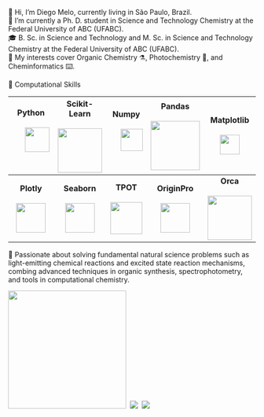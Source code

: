 👋 Hi, I’m Diego Melo, currently living in São Paulo, Brazil.</br>
🌱 I’m currently a Ph. D. student in Science and Technology Chemistry at the Federal University of ABC (UFABC).</br>
🎓 B. Sc. in Science and Technology and M. Sc. in Science and Technology Chemistry at the Federal University of ABC (UFABC).</br>
🚩 My interests cover Organic Chemistry ⚗️, Photochemistry 🌈, and Cheminformatics ⌨️.</br>

🔧 Computational Skills</br>

|**Python**<br/><br/>&nbsp;&nbsp;&nbsp;&nbsp;&nbsp;&nbsp;<img src="https://user-images.githubusercontent.com/8021054/210259864-2596a1e3-aa2a-4703-ba05-f771f16213e1.svg" width="50" />&nbsp;&nbsp;&nbsp;&nbsp;&nbsp;&nbsp;|**Scikit-Learn**<br/><br/><img src="https://user-images.githubusercontent.com/8021054/210260211-1b807630-28d0-4439-9f47-779446a681d9.png" width="90" />|**Numpy**<br/><br/>&nbsp;&nbsp;&nbsp;&nbsp;&nbsp;<img src="https://user-images.githubusercontent.com/8021054/210260478-4c19a2e5-0042-4979-a7a8-acb5585cf702.svg" width="45" />&nbsp;&nbsp;&nbsp;&nbsp;&nbsp;|**Pandas**<br/><br/><img src="https://user-images.githubusercontent.com/8021054/210260679-7c900719-fcba-4384-97e7-9473753cd2dc.svg" width="100" />|**Matplotlib**<br/><br/>&nbsp;&nbsp;<img src="https://user-images.githubusercontent.com/8021054/210260886-d0b2cc26-b8fb-458c-b3b0-65edfd6a8110.png" width="40" />&nbsp;&nbsp;|
|:-----------:|:--------------:|:----------:|:--------------:|:-------------:|
|**Plotly**<br/><br/><img src="https://user-images.githubusercontent.com/8021054/210261042-cd8f2d04-f37f-401a-a37e-f9155c03d600.png" width="60" />|**Seaborn**<br/><br/><img src="https://user-images.githubusercontent.com/8021054/210261246-7b727c31-886a-4d49-b8e1-cb5f80b699c5.svg" width="60" />|**TPOT**<br/><br/><img src="https://user-images.githubusercontent.com/8021054/210261536-7a81c45a-979d-4156-bf1a-eb2177c9d8c5.png" width="65" />|**OriginPro**<br/><br/><img src="https://user-images.githubusercontent.com/8021054/210261651-a7e644dd-fc1e-4cbb-9228-c959332d4f7a.png" width="60" />|**Orca**<br/><br/><img src="https://user-images.githubusercontent.com/8021054/210261818-595876b0-9bce-43ad-a5e9-d6c8bfa9b566.png" width="90" />|

🧐 Passionate about solving fundamental natural science problems such as light-emitting chemical reactions and excited state reaction mechanisms, combing advanced techniques in organic synthesis, spectrophotometry, and tools in computational chemistry.

<img src="https://user-images.githubusercontent.com/8021054/210272311-40d52af3-af67-419b-aef5-463aaf116859.gif" width="240" />&nbsp;&nbsp;<img src="https://user-images.githubusercontent.com/8021054/210269083-cac83bef-959e-4cd9-8d80-f06b31f4c88c.gif" />&nbsp;&nbsp;<img src="https://user-images.githubusercontent.com/8021054/210269919-5380cad1-50db-40e5-b5bd-70943b58bba4.gif" />

<!---
dmulysses/dmulysses is a ✨ special ✨ repository because its `README.md` (this file) appears on your GitHub profile.
You can click the Preview link to take a look at your changes.
--->
